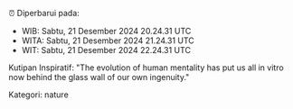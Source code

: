 ⏰ Diperbarui pada:
- WIB: Sabtu, 21 Desember 2024 20.24.31 UTC
- WITA: Sabtu, 21 Desember 2024 21.24.31 UTC
- WIT: Sabtu, 21 Desember 2024 22.24.31 UTC

Kutipan Inspiratif:
"The evolution of human mentality has put us all in vitro now behind the glass wall of our own ingenuity."


Kategori: nature

